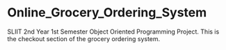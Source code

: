 # Online_Grocery_Ordering_System
SLIIT 2nd Year 1st Semester Object Oriented Programming Project. This is the checkout section of the grocery ordering system.
